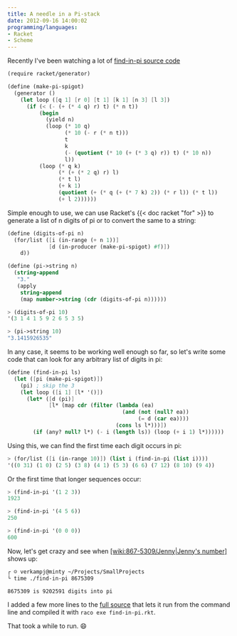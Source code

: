 ```yaml
---
title: A needle in a Pi-stack
date: 2012-09-16 14:00:02
programming/languages:
- Racket
- Scheme
---
```

Recently I've been watching a lot of [find-in-pi source code](https://github.com/jpverkamp/small-projects/blob/master/blog/find-in-pi.rkt)

```scheme
(require racket/generator)

(define (make-pi-spigot)
  (generator ()
    (let loop ([q 1] [r 0] [t 1] [k 1] [n 3] [l 3])
      (if (< (- (+ (* 4 q) r) t) (* n t))
          (begin
            (yield n)
            (loop (* 10 q)
                  (* 10 (- r (* n t)))
                  t
                  k
                  (- (quotient (* 10 (+ (* 3 q) r)) t) (* 10 n))
                  l))
          (loop (* q k)
                (* (+ (* 2 q) r) l)
                (* t l)
                (+ k 1)
                (quotient (+ (* q (+ (* 7 k) 2)) (* r l)) (* t l))
                (+ l 2))))))
```

Simple enough to use, we can use Racket's {{< doc racket "for" >}} to generate a list of n digits of pi or to convert the same to a string:

```scheme
(define (digits-of-pi n)
  (for/list ([i (in-range (+ n 1))]
             [d (in-producer (make-pi-spigot) #f)])
    d))

(define (pi->string n)
  (string-append
   "3."
   (apply
    string-append
    (map number->string (cdr (digits-of-pi n))))))

> (digits-of-pi 10)
'(3 1 4 1 5 9 2 6 5 3 5)

> (pi->string 10)
"3.1415926535"
```

In any case, it seems to be working well enough so far, so let's write some code that can look for any arbitrary list of digits in pi:

```scheme
(define (find-in-pi ls)
  (let ([pi (make-pi-spigot)])
    (pi) ; skip the 3
    (let loop ([i 1] [l* '()])
      (let* ([d (pi)]
             [l* (map cdr (filter (lambda (ea)
                                    (and (not (null? ea))
                                         (= d (car ea))))
                                  (cons ls l*)))])
        (if (any? null? l*) (- i (length ls)) (loop (+ i 1) l*))))))
```

Using this, we can find the first time each digit occurs in pi:

```scheme
> (for/list ([i (in-range 10)]) (list i (find-in-pi (list i))))
'((0 31) (1 0) (2 5) (3 8) (4 1) (5 3) (6 6) (7 12) (8 10) (9 4))
```

Or the first time that longer sequences occur:

```scheme
> (find-in-pi '(1 2 3))
1923

> (find-in-pi '(4 5 6))
250

> (find-in-pi '(0 0 0))
600
```

Now, let's get crazy and see when [[wiki:867-5309/Jenny|Jenny's number]]() shows up:

```bash
┌ ☺ verkampj@minty ~/Projects/SmallProjects
└ time ./find-in-pi 8675309

8675309 is 9202591 digits into pi
```

I added a few more lines to the [full source](https://github.com/jpverkamp/small-projects/blob/master/blog/find-in-pi.rkt) that lets it run from the command line and compiled it with `raco exe find-in-pi.rkt`.

That took a while to run. :smile:
